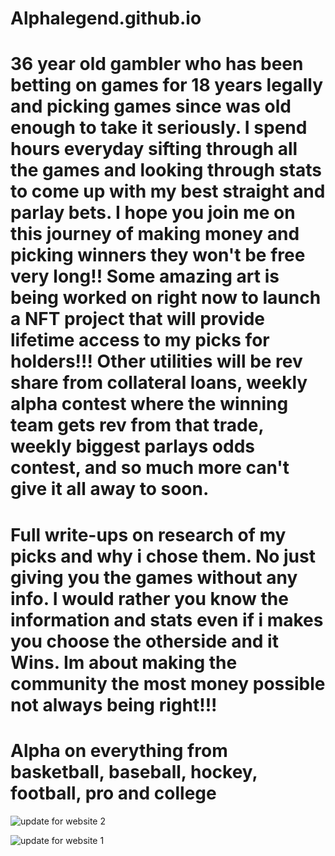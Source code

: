 # Alphalegend.github.io

# 36 year old gambler who has been betting on games for 18 years legally and picking games since was old enough to take it seriously. I spend hours everyday sifting through all the games and looking through stats to come up with my best straight and parlay bets. I hope you join me on this journey of making money and picking winners they won't be free very long!! Some amazing art is being worked on right now to launch a NFT project that will provide lifetime access to my picks for holders!!! Other utilities will be rev share from collateral loans, weekly alpha contest where the winning team gets rev from that trade, weekly biggest parlays odds contest, and so much more can't give it all away to soon.


# Full write-ups on research of my picks and why i chose them. No just giving you the games without any info. I would rather you know the information and stats even if i makes you choose the otherside and it Wins. Im about making the community the most money possible not always being right!!! 


# Alpha on everything from basketball, baseball, hockey, football, pro and college 


![update for website 2](https://user-images.githubusercontent.com/125505495/220737893-41180756-3074-4ce0-a6cc-0f63a095e407.png)

![update for website 1](https://user-images.githubusercontent.com/125505495/220739001-e58eb52d-6689-4365-bef3-a5698a7ad9c4.png)
